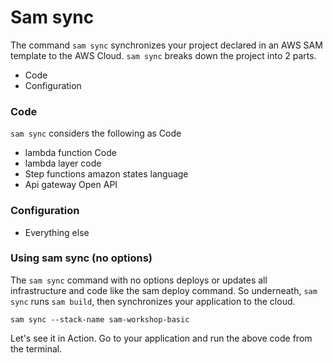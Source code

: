 # Sam sync

The command `sam sync`  synchronizes your project declared in an AWS SAM template to the AWS Cloud.
`sam sync` breaks down the project into 2 parts.
- Code 
- Configuration 

### Code
`sam sync` considers the following as Code
- lambda function Code
- lambda layer code
- Step functions amazon states language
- Api gateway Open API

### Configuration
- Everything else

### Using sam sync (no options)
The `sam sync` command with no options deploys or updates all infrastructure and code like the sam deploy command.
So underneath, `sam sync` runs `sam build`, then synchronizes your application to the cloud.

```
sam sync --stack-name sam-workshop-basic
```
Let's see it in Action. Go to your application and run the above code from the terminal.

